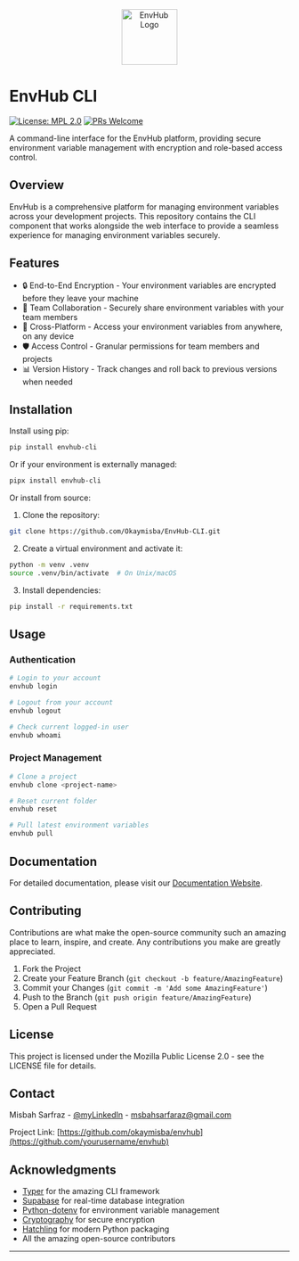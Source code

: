 <div align="center">
<img src="https://envhub.net/favicon.ico" alt="EnvHub Logo" width="100">
</div>

# EnvHub CLI

[![License: MPL 2.0](https://img.shields.io/badge/License-MPL%202.0-brightgreen.svg)](https://opensource.org/licenses/MPL-2.0)
[![PRs Welcome](https://img.shields.io/badge/PRs-welcome-brightgreen.svg?style=flat-square)](http://makeapullrequest.com)

A command-line interface for the EnvHub platform, providing secure environment variable management with encryption and role-based access control.

## Overview

EnvHub is a comprehensive platform for managing environment variables across your development projects. This repository contains the CLI component that works alongside the web interface to provide a seamless experience for managing environment variables securely.

## Features

- 🔒 End-to-End Encryption - Your environment variables are encrypted before they leave your machine
- 👥 Team Collaboration - Securely share environment variables with your team members
- 📱 Cross-Platform - Access your environment variables from anywhere, on any device
- 🛡️ Access Control - Granular permissions for team members and projects
- 📊 Version History - Track changes and roll back to previous versions when needed

## Installation

Install using pip:

```bash
pip install envhub-cli
```

Or if your environment is externally managed:

```bash
pipx install envhub-cli
```

Or install from source:

1. Clone the repository:
```bash
git clone https://github.com/Okaymisba/EnvHub-CLI.git
```

2. Create a virtual environment and activate it:
```bash
python -m venv .venv
source .venv/bin/activate  # On Unix/macOS
```

3. Install dependencies:
```bash
pip install -r requirements.txt
```

## Usage

### Authentication
```bash
# Login to your account
envhub login

# Logout from your account
envhub logout

# Check current logged-in user
envhub whoami
```

### Project Management
```bash
# Clone a project
envhub clone <project-name>

# Reset current folder
envhub reset

# Pull latest environment variables
envhub pull
```

## Documentation

For detailed documentation, please visit our [Documentation Website](https://envhub.net/docs).

## Contributing

Contributions are what make the open-source community such an amazing place to learn, inspire, and create. Any contributions you make are greatly appreciated.

1. Fork the Project
2. Create your Feature Branch (`git checkout -b feature/AmazingFeature`)
3. Commit your Changes (`git commit -m 'Add some AmazingFeature'`)
4. Push to the Branch (`git push origin feature/AmazingFeature`)
5. Open a Pull Request

## License

This project is licensed under the Mozilla Public License 2.0 - see the LICENSE file for details.

## Contact

Misbah Sarfraz - [@myLinkedIn](https://www.linkedin.com/in/misbah-sarfaraz-a59854325/) - msbahsarfaraz@gmail.com

Project Link: [https://github.com/okaymisba/envhub](https://github.com/yourusername/envhub)

## Acknowledgments

- [Typer](https://typer.tiangolo.com/) for the amazing CLI framework
- [Supabase](https://supabase.com/) for real-time database integration
- [Python-dotenv](https://github.com/theskumar/python-dotenv) for environment variable management
- [Cryptography](https://cryptography.io/) for secure encryption
- [Hatchling](https://github.com/hatch-python/hatchling) for modern Python packaging
- All the amazing open-source contributors

---
